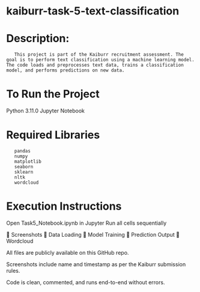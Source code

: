# kaiburr-task-5-text-classification

# Description:
       This project is part of the Kaiburr recruitment assessment. The goal is to perform text classification using a machine learning model. The code loads and preprocesses text data, trains a classification model, and performs predictions on new data.

# To Run the Project
Python 3.11.0
Jupyter Notebook

# Required Libraries
       pandas
       numpy
       matplotlib
       seaborn
       sklearn
       nltk
       wordcloud
# Execution Instructions

Open Task5_Notebook.ipynb in Jupyter 
Run all cells sequentially



📸 Screenshots
🔹 Data Loading
🔹 Model Training
🔹 Prediction Output
🔹 Wordcloud


All files are publicly available on this GitHub repo.

Screenshots include name and timestamp as per the Kaiburr submission rules.

Code is clean, commented, and runs end-to-end without errors.



